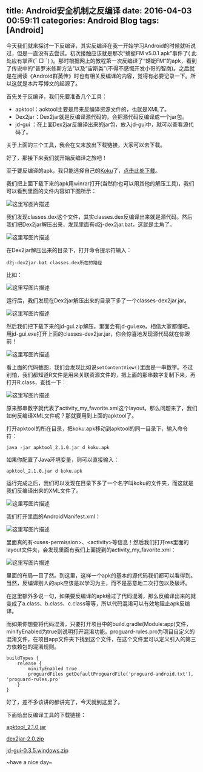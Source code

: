 title: Android安全机制之反编译
date: 2016-04-03 00:59:11
categories: Android Blog
tags: [Android]
---
今天我们就来探讨一下反编译，其实反编译在我一开始学习Android的时候就听说过，但是一直没有去尝试。初次接触应该就是那次“蜻蜓FM v5.0.1 apk”事件了( 此处应有掌声(¯ □ ¯) )。那时根据网上的教程第一次反编译了“蜻蜓FM”的apk，看到了传说中的“普罗米修斯方法”以及“宙斯类”(不得不感慨开发小哥的智商)。之后就是在阅读《Android群英传》时也有相关反编译的内容，觉得有必要记录一下。所以这就是本片写博文的起源了。

首先关于反编译，我们先要准备几个工具：

* apktool：aoktool主要是用来反编译资源文件的，也就是XML了。
* Dex2jar：Dex2jar就是反编译源代码的，会把源代码反编译成一个jar包。
* jd-gui ：在上面Dex2jar反编译出来的jar包，放入jd-gui中，就可以查看源代码了。

关于上面的三个工具，我会在文末放出下载链接，大家可以去下载。

好了，那接下来我们就开始反编译之旅吧！

至于要反编译的apk，我只能选择自己的[Koku](https://github.com/yuqirong/Koku)了，[点击此处下载](http://www.wandoujia.com/apps/com.yuqirong.koku/download)。

我们把上面下载下来的apk用winrar打开(当然你也可以用其他的解压工具)，我们可以看到里面的文件内容如下图所示：

![这里写图片描述](/uploads/20160403/20160403112646.png)

我们发现classes.dex这个文件，其实classes.dex反编译出来就是源代码。然后我们把Dex2jar解压出来，发现里面有d2j-dex2jar.bat，这就是主角了。

![这里写图片描述](/uploads/20160403/20160403124449.png)

在Dex2jar解压出来的目录下，打开命令提示符输入：

	d2j-dex2jar.bat classes.dex所在的路径

比如：

![这里写图片描述](/uploads/20160403/20160403124911.png)

运行后，我们发现在Dex2jar解压出来的目录下多了一个classes-dex2jar.jar。

![这里写图片描述](/uploads/20160403/20160403125136.png)

然后我们把下载下来的jd-gui.zip解压，里面会有jd-gui.exe。相信大家都懂吧。用jd-gui.exe打开上面的classes-dex2jar.jar，你会惊喜地发现源代码就在你眼前！

![这里写图片描述](/uploads/20160403/20160403125619.png)

看上面的代码截图，我们会发现比如说`setContentView()`里面是一串数字。不过别怕，我们都知道R文件是用来关联资源文件的，把上面的那串数字复制下来，再打开R.class，查找一下：

![这里写图片描述](/uploads/20160403/20160403130002.png)

原来那串数字就代表了activity\_my\_favorite.xml这个layout。那么问题来了，我们如何反编译XML文件呢？那就要用到上面的apktool了。

打开apktool的所在目录，把koku.apk移动到apktool的同一目录下，输入命令符：

	java -jar apktool_2.1.0.jar d koku.apk

如果你配置了Java环境变量，则可以直接输入：

	apktool_2.1.0.jar d koku.apk

运行完成之后，我们可以发现在目录下多了一个名字叫koku的文件夹，而这就是我们反编译出来的XML文件了。

![这里写图片描述](/uploads/20160403/20160403131154.png)

我们打开里面的AndroidManifest.xml：

![这里写图片描述](/uploads/20160403/20160403131326.png)

里面真的有<uses-permission\>、<activity\>等信息！然后我们打开res里面的layout文件夹，会发现里面有我们上面提到的activity\_my\_favorite.xml：

![这里写图片描述](/uploads/20160403/20160403131658.png)

里面的布局一目了然。到这里，这样一个apk的基本的源代码我们都可以看得到。当然，反编译别人的apk应该是以学习为主，而不是恶意地二次打包以及破坏。

在这里额外多说一句，如果要反编译的apk经过了代码混淆，那么反编译出来的就变成了a.class、b.class、c.class等等，所以代码混淆可以有效地阻止apk反编译。

而如果你想要将代码混淆，只要打开项目中的build.gradle(Module:app)文件，minifyEnabled为true则说明打开混淆功能。proguard-rules.pro为项目自定义的混淆文件，在项目app文件夹下找到这个文件，在这个文件里可以定义引入的第三方依赖包的混淆规则。

	buildTypes {
        release {
            minifyEnabled true
            proguardFiles getDefaultProguardFile('proguard-android.txt'), 'proguard-rules.pro'
        }
    }

好了，差不多该讲的都讲完了，今天就到这里了。

下面给出反编译工具的下载链接：

[apktool_2.1.0.jar](/uploads/20160403/apktool_2.1.0.jar)

[dex2jar-2.0.zip](/uploads/20160403/dex2jar-2.0.zip)

[jd-gui-0.3.5.windows.zip](/uploads/20160403/jd-gui-0.3.5.windows.zip)

~have a nice day~
